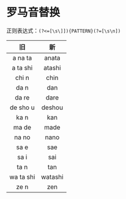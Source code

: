 # 罗马音替换

正则表达式：`(?<=[\s\]]){PATTERN}(?=[\s\n])`

|旧|新|
|:-------:|:-----:|
|a na ta|anata|
|a ta shi|atashi|
|chi n|chin|
|da n|dan|
|da re|dare|
|de sho u|deshou|
|ka n|kan|
|ma de|made|
|na no|nano|
|sa e|sae|
|sa i|sai|
|ta n|tan|
|wa ta shi|watashi|
|ze n|zen|
